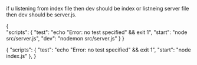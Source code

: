 

if u listening from index file then dev should be index or listneing server file then dev should be server.js. 
<!-- ! if u use index and server file seperate into src folder -->
{  
    "scripts": {
    "test": "echo \"Error: no test specified\" && exit 1",
    "start": "node src/server.js",
    "dev": "nodemon src/server.js"
  }
}

<!-- !  if u using normally in root of index file  -->
{
    "scripts": {
    "test": "echo \"Error: no test specified\" && exit 1",
    "start": "node index.js"
    },
}